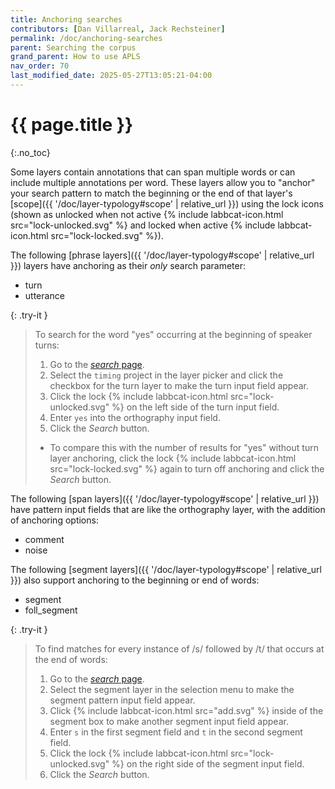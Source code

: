 ```yaml
---
title: Anchoring searches
contributors: [Dan Villarreal, Jack Rechsteiner]
permalink: /doc/anchoring-searches
parent: Searching the corpus
grand_parent: How to use APLS
nav_order: 70
last_modified_date: 2025-05-27T13:05:21-04:00
---
```


# {{ page.title }}
{:.no_toc}

Some layers contain annotations that can span multiple words or can include multiple annotations per word.
These layers allow you to "anchor" your search pattern to match the beginning or the end of that layer's [scope]({{ '/doc/layer-typology#scope' | relative_url }}) using the lock icons (shown as unlocked when not active {% include labbcat-icon.html src="lock-unlocked.svg" %} and locked when active {% include labbcat-icon.html src="lock-locked.svg" %}).

The following [phrase layers]({{ '/doc/layer-typology#scope' | relative_url }}) layers have anchoring as their _only_ search parameter:
- <span class="layer">turn</span>
- <span class="layer">utterance</span>

{: .try-it }
> To search for the word "yes" occurring at the beginning of speaker turns:
> 1. Go to the [_search_ page](https://apls.pitt.edu/labbcat/search).
> 1. Select the `timing` project in the layer picker and click the checkbox for the <span class="layer">turn</span> layer to make the turn input field appear.
> 1. Click the lock {% include labbcat-icon.html src="lock-unlocked.svg" %} on the left side of the turn input field.
> 1. Enter `yes` into the orthography input field.
> 1. Click the _Search_ button.
> - To compare this with the number of results for "yes" without <span class="layer">turn</span> layer anchoring, click the lock {% include labbcat-icon.html src="lock-locked.svg" %} again to turn off anchoring and click the _Search_ button.

The following [span layers]({{ '/doc/layer-typology#scope' | relative_url }}) have pattern input fields that are like the <span class="layer">orthography</span> layer, with the addition of anchoring options:
- <span class="layer">comment</span>
- <span class="layer">noise</span>

The following [segment layers]({{ '/doc/layer-typology#scope' | relative_url }}) also support anchoring to the beginning or end of words:
- <span class="layer">segment</span>
- <span class="layer">foll_segment</span>

{: .try-it }
> To find matches for every instance of /s/ followed by /t/ that occurs at the end of words:
> 1. Go to the [_search_ page](https://apls.pitt.edu/labbcat/search).
> 1. Select the <span class="layer">segment</span> layer in the selection menu to make the segment pattern input field appear.
> 1. Click {% include labbcat-icon.html src="add.svg" %} inside of the segment box to make another segment input field appear.
> 1. Enter `s` in the first segment field and `t` in the second segment field.
> 1. Click the lock {% include labbcat-icon.html src="lock-unlocked.svg" %} on the right side of the segment input field.
> 1. Click the _Search_ button.
